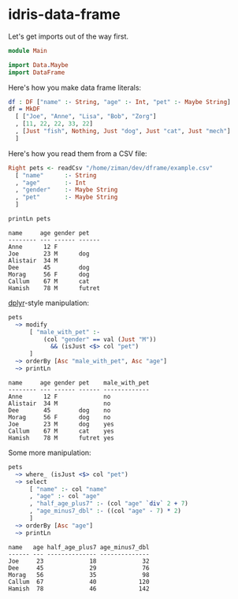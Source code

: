 # idris-data-frame

Let's get imports out of the way first.
```idris
module Main

import Data.Maybe
import DataFrame
```

Here's how you make data frame literals:
```idris
df : DF ["name" :- String, "age" :- Int, "pet" :- Maybe String]
df = MkDF
  [ ["Joe", "Anne", "Lisa", "Bob", "Zorg"]
  , [11, 22, 22, 33, 22]
  , [Just "fish", Nothing, Just "dog", Just "cat", Just "mech"]
  ]
```

Here's how you read them from a CSV file:
```idris
Right pets <- readCsv "/home/ziman/dev/dframe/example.csv"
  [ "name"      :- String
  , "age"       :- Int
  , "gender"    :- Maybe String
  , "pet"       :- Maybe String
  ]

printLn pets
```
```
name     age gender pet   
-------- --- ------ ------
Anne      12 F            
Joe       23 M      dog   
Alistair  34 M            
Dee       45        dog   
Morag     56 F      dog   
Callum    67 M      cat   
Hamish    78 M      futret
```

[dplyr](https://dplyr.tidyverse.org/)-style manipulation:
```idris
pets
  ~> modify
      [ "male_with_pet" :-
          (col "gender" == val (Just "M"))
            && (isJust <$> col "pet")
      ]
  ~> orderBy [Asc "male_with_pet", Asc "age"]
  ~> printLn
```
```
name     age gender pet    male_with_pet
-------- --- ------ ------ -------------
Anne      12 F             no           
Alistair  34 M             no           
Dee       45        dog    no           
Morag     56 F      dog    no           
Joe       23 M      dog    yes          
Callum    67 M      cat    yes          
Hamish    78 M      futret yes          
```

Some more manipulation:
```idris
pets
  ~> where_ (isJust <$> col "pet")
  ~> select
      [ "name" :- col "name"
      , "age" :- col "age"
      , "half_age_plus7" :- (col "age" `div` 2 + 7)
      , "age_minus7_dbl" :- ((col "age" - 7) * 2)
      ]
  ~> orderBy [Asc "age"]
  ~> printLn
```
```
name   age half_age_plus7 age_minus7_dbl
------ --- -------------- --------------
Joe     23             18             32
Dee     45             29             76
Morag   56             35             98
Callum  67             40            120
Hamish  78             46            142
```
